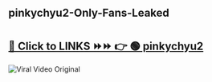 
 ## pinkychyu2-Only-Fans-Leaked

# <h2><a href="https://clipsfans.com/pinkychyu2&ref=git">🔗 Click to LINKS ⏩⏩ 👉 🟢 pinkychyu2 </a></h2>

<a href="https://clipsfans.com/pinkychyu2&ref=git" rel="nofollow" data-target="animated-image.originalLink"><img src="https://i.ibb.co.com/xMMVF88/686577567.gif" alt="Viral Video Original" style="max-width: 100%; display: inline-block;" data-target="animated-image.originalImage"></a>
